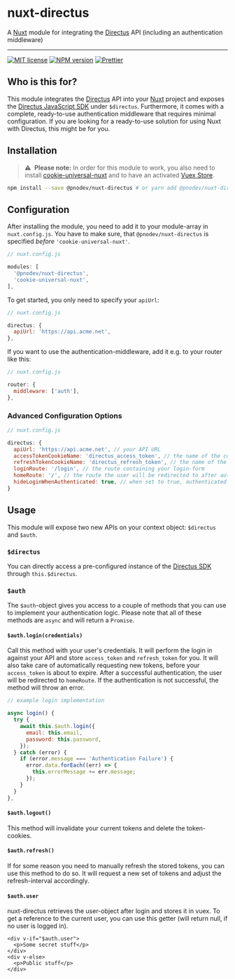 # nuxt-directus

A [Nuxt](https://nuxtjs.org/) module for integrating the [Directus](https://directus.io/) API (including an authentication middleware)

---

[![MIT license](https://img.shields.io/github/license/pnodev/nuxt-directus.svg)](https://github.com/pnodev/nuxt-directus/blob/master/LICENSE)
[![NPM version](https://img.shields.io/npm/v/@pnodev/nuxt-directus/latest.svg)](https://www.npmjs.com/package/@pnodev/nuxt-directus)
[![Prettier](https://img.shields.io/badge/code_style-prettier-ff69b4.svg)](https://github.com/prettier/prettier)

## Who is this for?

This module integrates the [Directus](https://directus.io/) API into your [Nuxt](https://nuxtjs.org/) project and exposes the [Directus JavaScript SDK](https://docs.directus.io/reference/sdk-js.html) under `$directus`. Furthermore, it comes with a complete, ready-to-use authentication middleware that requires minimal configuration. If you are looking for a ready-to-use solution for using Nuxt with Directus, this might be for you.

## Installation

> ⚠️ &nbsp;**Please note:**
> In order for this module to work, you also need to install [cookie-universal-nuxt](https://www.npmjs.com/package/cookie-universal-nuxt) and to have an activated [Vuex Store](https://nuxtjs.org/docs/2.x/directory-structure/store).

```bash
npm install --save @pnodev/nuxt-directus # or yarn add @pnodev/nuxt-directus
```

## Configuration

After installing the module, you need to add it to your module-array in `nuxt.config.js`. You have to make sure, that `@pnodev/nuxt-directus` is specified _before_ `'cookie-universal-nuxt'`.

```javascript
// nuxt.config.js

modules: [
  '@pnodev/nuxt-directus',
  'cookie-universal-nuxt',
],
```

To get started, you only need to specify your `apiUrl`:

```javascript
// nuxt.config.js

directus: {
  apiUrl: 'https://api.acme.net',
},
```

If you want to use the authentication-middleware, add it e.g. to your router like this:

```javascript
// nuxt.config.js

router: {
  middleware: ['auth'],
},
```

### Advanced Configuration Options

```javascript
// nuxt.config.js

directus: {
  apiUrl: 'https://api.acme.net', // your API URL
  accessTokenCookieName: 'directus_access_token', // the name of the cookie the access_token will be saved in
  refreshTokenCookieName: 'directus_refresh_token', // the name of the cookie the refresh_token will be saved in
  loginRoute: '/login', // the route containing your login-form
  homeRoute: '/', // the route the user will be redirected to after authentication
  hideLoginWhenAuthenticated: true, // when set to true, authenticated users will be redirected to homeRoute, when accessing loginRoute
}
```

## Usage

This module will expose two new APIs on your context object: `$directus` and `$auth`.

### `$directus`

You can directly access a pre-configured instance of the [Directus SDK](https://docs.directus.io/reference/sdk-js.html) through `this.$directus`.

### `$auth`

The `$auth`-object gives you access to a couple of methods that you can use to implement your authentication logic. Please note that all of these methods are `async` and will return a `Promise`.

#### `$auth.login(credentials)`

Call this method with your user's credentials. It will perform the login in against your API and store `access_token` and `refresh_token` for you. It will also take care of automatically requesting new tokens, before your `access_token` is about to expire. After a successful authentication, the user will be redirected to `homeRoute`.
If the authentication is not successful, the method will throw an error.

```javascript
// example login implementation

async login() {
  try {
    await this.$auth.login({
      email: this.email,
      password: this.password,
    });
  } catch (error) {
    if (error.message === 'Authentication Failure') {
      error.data.forEach((err) => {
        this.errorMessage += err.message;
      });
    }
  }
},
```

#### `$auth.logout()`

This method will invalidate your current tokens and delete the token-cookies.

#### `$auth.refresh()`

If for some reason you need to manually refresh the stored tokens, you can use this method to do so. It will request a new set of tokens and adjust the refresh-interval accordingly.

#### `$auth.user`

nuxt-directus retrieves the user-object after login and stores it in vuex. To get a reference to the current user, you can use this getter (will return null, if no user is logged in).

```Vue
<div v-if="$auth.user">
  <p>Some secret stuff</p>
</div>
<div v-else>
  <p>Public stuff</p>
</div>
```
